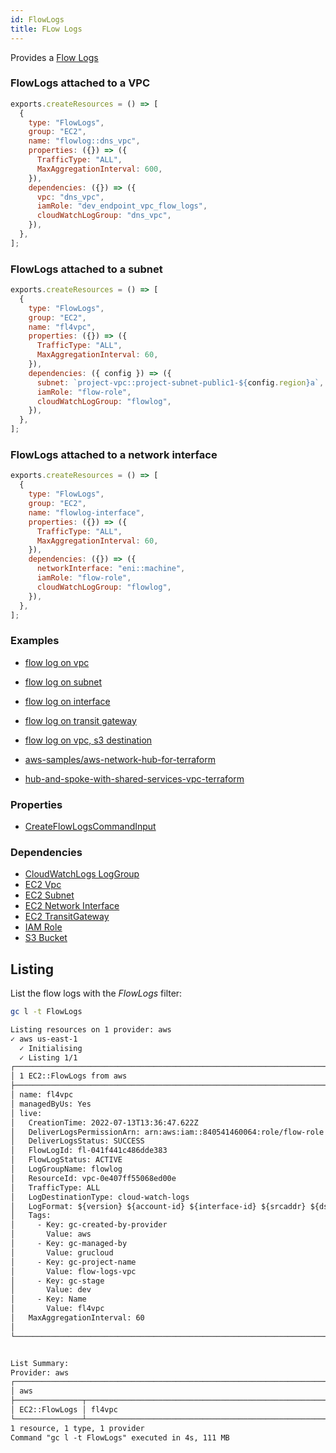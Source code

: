 ```yaml
---
id: FlowLogs
title: FLow Logs
---
```


Provides a [Flow Logs](https://console.aws.amazon.com/vpc/home?#vpcs:)

### FlowLogs attached to a VPC

```js
exports.createResources = () => [
  {
    type: "FlowLogs",
    group: "EC2",
    name: "flowlog::dns_vpc",
    properties: ({}) => ({
      TrafficType: "ALL",
      MaxAggregationInterval: 600,
    }),
    dependencies: ({}) => ({
      vpc: "dns_vpc",
      iamRole: "dev_endpoint_vpc_flow_logs",
      cloudWatchLogGroup: "dns_vpc",
    }),
  },
];
```

### FlowLogs attached to a subnet

```js
exports.createResources = () => [
  {
    type: "FlowLogs",
    group: "EC2",
    name: "fl4vpc",
    properties: ({}) => ({
      TrafficType: "ALL",
      MaxAggregationInterval: 60,
    }),
    dependencies: ({ config }) => ({
      subnet: `project-vpc::project-subnet-public1-${config.region}a`,
      iamRole: "flow-role",
      cloudWatchLogGroup: "flowlog",
    }),
  },
];
```

### FlowLogs attached to a network interface

```js
exports.createResources = () => [
  {
    type: "FlowLogs",
    group: "EC2",
    name: "flowlog-interface",
    properties: ({}) => ({
      TrafficType: "ALL",
      MaxAggregationInterval: 60,
    }),
    dependencies: ({}) => ({
      networkInterface: "eni::machine",
      iamRole: "flow-role",
      cloudWatchLogGroup: "flowlog",
    }),
  },
];
```

### Examples

- [flow log on vpc](https://github.com/grucloud/grucloud/blob/main/examples/aws/EC2/flow-logs/flow-logs-vpc)
- [flow log on subnet](https://github.com/grucloud/grucloud/blob/main/examples/aws/EC2/flow-logs/flow-logs-subnet)
- [flow log on interface](https://github.com/grucloud/grucloud/blob/main/examples/aws/EC2/flow-logs/flow-logs-interface)
- [flow log on transit gateway](https://github.com/grucloud/grucloud/blob/main/examples/aws/EC2/flow-logs/flow-logs-tgw)
- [flow log on vpc, s3 destination](https://github.com/grucloud/grucloud/blob/main/examples/aws/EC2/flow-logs/flow-logs-vpc-s3)

- [aws-samples/aws-network-hub-for-terraform](https://github.com/grucloud/grucloud/blob/main/examples/aws/aws-samples/aws-network-hub-for-terraform)
- [hub-and-spoke-with-shared-services-vpc-terraform](https://github.com/grucloud/grucloud/blob/main/examples/aws/aws-samples/hub-and-spoke-with-shared-services-vpc-terraform)

### Properties

- [CreateFlowLogsCommandInput](https://docs.aws.amazon.com/AWSJavaScriptSDK/v3/latest/clients/client-ec2/interfaces/createflowlogscommandinput.html)

### Dependencies

- [CloudWatchLogs LogGroup](../CloudWatchLogs/LogGroup.md)
- [EC2 Vpc](./Vpc.md)
- [EC2 Subnet](./Subnet.md)
- [EC2 Network Interface](./NetworkInterface.md)
- [EC2 TransitGateway](./TransitGateway.md)
- [IAM Role](../IAM/Role.md)
- [S3 Bucket](../S3/Bucket.md)

## Listing

List the flow logs with the _FlowLogs_ filter:

```sh
gc l -t FlowLogs
```

```txt
Listing resources on 1 provider: aws
✓ aws us-east-1
  ✓ Initialising
  ✓ Listing 1/1
┌──────────────────────────────────────────────────────────────────────────────────────────┐
│ 1 EC2::FlowLogs from aws                                                                 │
├──────────────────────────────────────────────────────────────────────────────────────────┤
│ name: fl4vpc                                                                             │
│ managedByUs: Yes                                                                         │
│ live:                                                                                    │
│   CreationTime: 2022-07-13T13:36:47.622Z                                                 │
│   DeliverLogsPermissionArn: arn:aws:iam::840541460064:role/flow-role                     │
│   DeliverLogsStatus: SUCCESS                                                             │
│   FlowLogId: fl-041f441c486dde383                                                        │
│   FlowLogStatus: ACTIVE                                                                  │
│   LogGroupName: flowlog                                                                  │
│   ResourceId: vpc-0e407ff55068ed00e                                                      │
│   TrafficType: ALL                                                                       │
│   LogDestinationType: cloud-watch-logs                                                   │
│   LogFormat: ${version} ${account-id} ${interface-id} ${srcaddr} ${dstaddr} ${srcport} … │
│   Tags:                                                                                  │
│     - Key: gc-created-by-provider                                                        │
│       Value: aws                                                                         │
│     - Key: gc-managed-by                                                                 │
│       Value: grucloud                                                                    │
│     - Key: gc-project-name                                                               │
│       Value: flow-logs-vpc                                                               │
│     - Key: gc-stage                                                                      │
│       Value: dev                                                                         │
│     - Key: Name                                                                          │
│       Value: fl4vpc                                                                      │
│   MaxAggregationInterval: 60                                                             │
│                                                                                          │
└──────────────────────────────────────────────────────────────────────────────────────────┘


List Summary:
Provider: aws
┌─────────────────────────────────────────────────────────────────────────────────────────┐
│ aws                                                                                     │
├───────────────┬─────────────────────────────────────────────────────────────────────────┤
│ EC2::FlowLogs │ fl4vpc                                                                  │
└───────────────┴─────────────────────────────────────────────────────────────────────────┘
1 resource, 1 type, 1 provider
Command "gc l -t FlowLogs" executed in 4s, 111 MB
```
